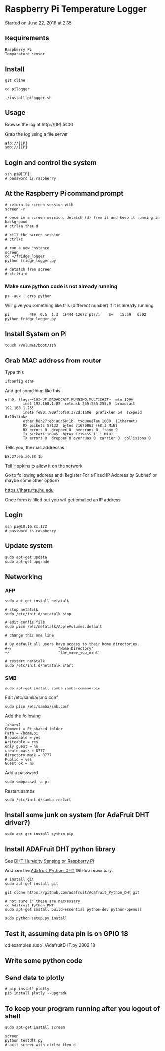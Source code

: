 # Raspberry Pi Temperature Logger

Started on June 22, 2018 at 2:35 

## Requirements

	Raspberry Pi
	Temparature sensor
	
## Install
	
	git cline
	
	cd pilogger
	
	./install-pilogger.sh
	
## Usage

Browse the log at http://[IP]:5000

Grab the log using a file server

	afp://[IP]
	smb://[IP]

## Login and control the system

	ssh pi@[IP]
	# password is raspberry
	
## At the Raspberry Pi command prompt

	# return to screen session with
	screen -r
	
	# once in a screen session, detatch (d) from it and keep it running in background
	# ctrl+a then d
	
	# kill the screen session
	# ctrl+c
	
	# run a new instance
	screen
	cd ~/fridge_logger
	python fridge_logger.py
	
	# detatch from screen
	# ctrl+a d
	
### Make sure python code is not already running

	ps -aux | grep python

Will give you something like this (different number) if it is already running

	pi         489  0.5  1.3  16444 12672 pts/1    S+   15:39   0:02 python fridge_logger.py


## Install System on Pi

	touch /Volumes/boot/ssh
	
## Grab MAC address from router

Type this

	ifconfig eth0
	
And get something like this

	eth0: flags=4163<UP,BROADCAST,RUNNING,MULTICAST>  mtu 1500
			inet 192.168.1.82  netmask 255.255.255.0  broadcast 192.168.1.255
			inet6 fe80::809f:6fa0:372d:1a8e  prefixlen 64  scopeid 0x20<link>
			ether b8:27:eb:a0:68:1b  txqueuelen 1000  (Ethernet)
			RX packets 57132  bytes 71670863 (68.3 MiB)
			RX errors 0  dropped 0  overruns 0  frame 0
			TX packets 10845  bytes 1219455 (1.1 MiB)
			TX errors 0  dropped 0 overruns 0  carrier 0  collisions 0

Tells you, the mac address is 

	b8:27:eb:a0:68:1b
	
Tell Hopkins to allow it on the network

Go to following address and 'Register For a Fixed IP Address by Subnet' or maybe some other option?

https://jhars.nts.jhu.edu
 
Once form is filled out you will get emailed an IP address

## Login

	ssh pi@10.16.81.172
	# password is raspberry
	
## Update system

	sudo apt-get update  
	sudo apt-get upgrade 

## Networking

### AFP

	sudo apt-get install netatalk

	# stop netatalk
	sudo /etc/init.d/netatalk stop

	# edit config file
	sudo pico /etc/netatalk/AppleVolumes.default

	# change this one line

	# By default all users have access to their home directories.
	#~/                     "Home Directory"
	~/                      "the_name_you_want"

	# restart netatalk
	sudo /etc/init.d/netatalk start

### SMB

	sudo apt-get install samba samba-common-bin

Edit /etc/samba/smb.conf

	sudo pico /etc/samba/smb.conf

Add the following

	[share]
	Comment = Pi shared folder
	Path = /home/pi
	Browseable = yes
	Writeable = yes
	only guest = no
	create mask = 0777
	directory mask = 0777
	Public = yes
	Guest ok = no

Add a password

	sudo smbpasswd -a pi

Restart samba

	sudo /etc/init.d/samba restart

## Install some junk on system (for AdaFruit DHT driver?)

	sudo apt-get install python-pip


## Install ADAFruit DHT python library

See [DHT Humidity Sensing on Raspberry Pi](https://learn.adafruit.com/dht-humidity-sensing-on-raspberry-pi-with-gdocs-logging?view=all)

And see the [Adafruit_Python_DHT](https://github.com/adafruit/Adafruit_Python_DHT) GitHub repository.

	# install git
	sudo apt-get install git
	
	git clone https://github.com/adafruit/Adafruit_Python_DHT.git

	# not sure if these are neccessary
	cd Adafruit_Python_DHT
	sudo apt-get install build-essential python-dev python-openssl

	sudo python setup.py install
	
## Test it, assuming data pin is on GPIO 18

cd examples
sudo ./AdafruitDHT.py 2302 18

## Write some python code

## Send data to plotly

	# pip install plotly
	pip install plotly --upgrade
	
	
## To keep your program running after you logout of shell

	sudo apt-get install screen
	
	screen
	python testdht.py
	# axit screen with ctrl+a then d
	
